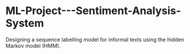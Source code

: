 # ML-Project---Sentiment-Analysis-System
Designing a sequence labelling model for informal texts using the hidden Markov model (HMM).
